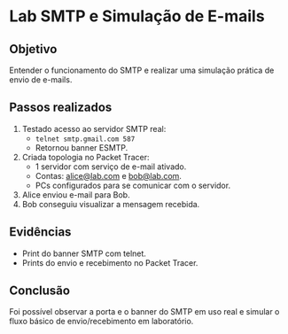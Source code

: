 # Lab SMTP e Simulação de E-mails

## Objetivo
Entender o funcionamento do SMTP e realizar uma simulação prática de envio de e-mails.

## Passos realizados
1. Testado acesso ao servidor SMTP real:
   - `telnet smtp.gmail.com 587`
   - Retornou banner ESMTP.
2. Criada topologia no Packet Tracer:
   - 1 servidor com serviço de e-mail ativado.
   - Contas: alice@lab.com e bob@lab.com.
   - PCs configurados para se comunicar com o servidor.
3. Alice enviou e-mail para Bob.
4. Bob conseguiu visualizar a mensagem recebida.

## Evidências
- Print do banner SMTP com telnet.
- Prints do envio e recebimento no Packet Tracer.

## Conclusão
Foi possível observar a porta e o banner do SMTP em uso real e simular o fluxo básico de envio/recebimento em laboratório.

